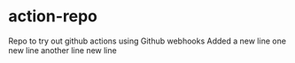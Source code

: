 # action-repo
Repo to try out github actions using Github webhooks
Added a new line
one new line
another line
new line

